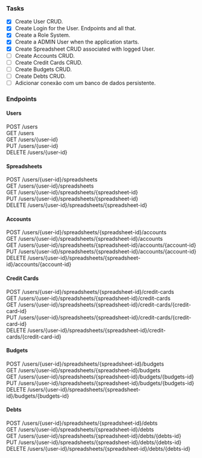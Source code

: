 ### Tasks

- [x] Create User CRUD.
- [x] Create Login for the User. Endpoints and all that.
- [x] Create a Role System.
- [x] Create a ADMIN User when the application starts.
- [x] Create Spreadsheet CRUD associated with logged User.
- [ ] Create Accounts CRUD.
- [ ] Create Credit Cards CRUD.
- [ ] Create Budgets CRUD.
- [ ] Create Debts CRUD.
- [ ] Adicionar conexão com um banco de dados persistente.

### Endpoints

#### Users

POST    /users\
GET	    /users\
GET	    /users/{user-id}\
PUT	    /users/{user-id}\
DELETE	/users/{user-id}

#### Spreadsheets
POST	/users/{user-id}/spreadsheets\
GET	/users/{user-id}/spreadsheets\
GET	/users/{user-id}/spreadsheets/{spreadsheet-id}\
PUT	/users/{user-id}/spreadsheets/{spreadsheet-id}\
DELETE	/users/{user-id}/spreadsheets/{spreadsheet-id}

#### Accounts
POST	/users/{user-id}/spreadsheets/{spreadsheet-id}/accounts\
GET	/users/{user-id}/spreadsheets/{spreadsheet-id}/accounts\
GET	/users/{user-id}/spreadsheets/{spreadsheet-id}/accounts/{account-id}\
PUT	/users/{user-id}/spreadsheets/{spreadsheet-id}/accounts/{account-id}\
DELETE	/users/{user-id}/spreadsheets/{spreadsheet-id}/accounts/{account-id}

#### Credit Cards
POST	/users/{user-id}/spreadsheets/{spreadsheet-id}/credit-cards\
GET	/users/{user-id}/spreadsheets/{spreadsheet-id}/credit-cards\
GET	/users/{user-id}/spreadsheets/{spreadsheet-id}/credit-cards/{credit-card-id}\
PUT	/users/{user-id}/spreadsheets/{spreadsheet-id}/credit-cards/{credit-card-id}\
DELETE	/users/{user-id}/spreadsheets/{spreadsheet-id}/credit-cards/{credit-card-id}

#### Budgets
POST	/users/{user-id}/spreadsheets/{spreadsheet-id}/budgets\
GET	/users/{user-id}/spreadsheets/{spreadsheet-id}/budgets\
GET	/users/{user-id}/spreadsheets/{spreadsheet-id}/budgets/{budgets-id}\
PUT	/users/{user-id}/spreadsheets/{spreadsheet-id}/budgets/{budgets-id}\
DELETE	/users/{user-id}/spreadsheets/{spreadsheet-id}/budgets/{budgets-id}

#### Debts
POST	/users/{user-id}/spreadsheets/{spreadsheet-id}/debts\
GET	/users/{user-id}/spreadsheets/{spreadsheet-id}/debts\
GET	/users/{user-id}/spreadsheets/{spreadsheet-id}/debts/{debts-id}\
PUT	/users/{user-id}/spreadsheets/{spreadsheet-id}/debts/{debts-id}\
DELETE	/users/{user-id}/spreadsheets/{spreadsheet-id}/debts/{debts-id}